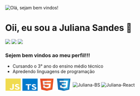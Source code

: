 ![Olá, sejam bem vindos!](https://github.com/JulianaSandes/JulianaSandes/assets/84139776/36dbcb8e-2cba-4f1a-8bbf-3f780dfdba65)

  
<h1> Oii, eu sou a Juliana Sandes 👋</h1>

<div> 
  <a href="https://www.instagram.com/ju.sandes/" target="_blank"><img src="https://img.shields.io/badge/Instagram-E4405F?style=for-the-badge&logo=instagram&logoColor=white" target="_blank"></a>
  <a href="www.linkedin.com/in/julianasandes" target="_blank"><img src="https://img.shields.io/badge/-LinkedIn-%230077B5?style=for-the-badge&logo=linkedin&logoColor=white" target="_blank"></a> 
  <a href = "https://mail.google.com/mail/u/0/?tab=rm&ogbl#drafts?compose=CllgCJlFCdNfDGTWdmTWnQbfHPQjfBMJqRwsDkcBXpLCrgThKlkzKCkqHbtXlrWxfvVMLzPQJxq"><img src="https://img.shields.io/badge/Gmail-D14836?style=for-the-badge&logo=gmail&logoColor=white" target="_blank"></a>
</div>

<h3> Sejem bem vindos ao meu perfil!!!</h3>

- Cursando o 3° ano do ensino médio técnico
- Apredendo linguagens de programação

<div style="display: inline_block">
  <img align="center" alt="Juliana-Js" height="40" width="50" src="https://raw.githubusercontent.com/devicons/devicon/master/icons/javascript/javascript-plain.svg"> 
  <img align="center" alt="Juliana-Ts" height="40" width="50" src="https://raw.githubusercontent.com/devicons/devicon/master/icons/typescript/typescript-plain.svg">
  <img align="center" alt="Juliana-HTML" height="40" width="50" src="https://raw.githubusercontent.com/devicons/devicon/master/icons/html5/html5-original.svg">
  <img align="center" alt="Juliana-CSS" height="40" width="50" src="https://raw.githubusercontent.com/devicons/devicon/master/icons/css3/css3-original.svg">
   <img align="center" alt="Juliana-BS" height="45" width="50" 
     src="https://cdn.jsdelivr.net/gh/devicons/devicon/icons/bootstrap/bootstrap-original.svg">
  <img align="center" alt="Juliana-React" height="45" width="50" src="https://cdn.jsdelivr.net/gh/devicons/devicon/icons/react/react-original.svg">
  </div>
